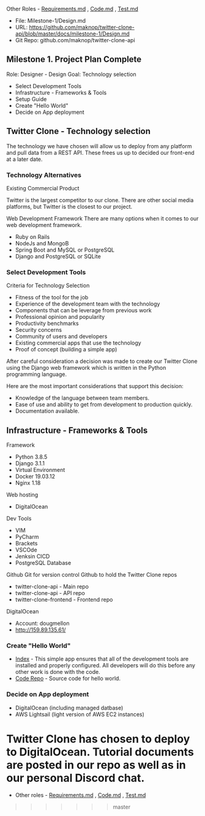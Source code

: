  Other Roles - [Requirements.md](https://github.com/maknop/twitter-clone-api/blob/master/docs/milestone-1/Requirements.md) , [Code.md](https://github.com/maknop/twitter-clone-api/blob/master/docs/milestone-1/Code.md) , [Test.md](https://github.com/maknop/twitter-clone-api/blob/master/docs/milestone-1/Test.md)
* File: Milestone-1/Design.md
* URL: https://github.com/maknop/twitter-clone-api/blob/master/docs/milestone-1/Design.md
* Git Repo: github.com/maknop/twitter-clone-api

## Milestone 1. Project Plan Complete
Role: Designer - Design
Goal: Technology selection
* Select Development Tools
* Infrastructure - Frameworks & Tools
* Setup Guide
* Create "Hello World"
* Decide on App deployment

## Twitter Clone - Technology selection
The technology we have chosen will allow us to deploy from any platform and pull data from a REST API. These frees us up to decided our front-end at a later date.

### Technology Alternatives
Existing Commercial Product

Twitter is the largest competitor to our clone. There are other social media platforms, but Twitter is the closest to our project.

Web Development Framework
There are many options when it comes to our web development framework.
* Ruby on Rails
* NodeJs and MongoB
* Spring Boot and MySQL or PostgreSQL
* Django and PostgreSQL or SQLite

### Select Development Tools
Criteria for Technology Selection
* Fitness of the tool for the job
* Experience of the development team with the technology
* Components that can be leverage from previous work
* Professional opinion and popularity
* Productivity benchmarks
* Security concerns
* Community of users and developers
* Existing commercial apps that use the technology
* Proof of concept (building a simple app)

After careful consideration a decision was made to create our Twitter Clone using the Django web framework which is written in the Python programming language.

Here are the most important considerations that support this decision:
* Knowledge of the language between team members.
* Ease of use and ability to get from development to production quickly.
* Documentation available.


## Infrastructure - Frameworks & Tools
Framework
* Python 3.8.5
* Django 3.1.1
* Virtual Environment
* Docker 19.03.12
* Nginx 1.18

Web hosting
* DigitalOcean

Dev Tools
* VIM
* PyCharm
* Brackets
* VSCOde
* Jenksin CICD
* PostgreSQL Database

Github
Git for version control
Github to hold the Twitter Clone repos
* twitter-clone-api - Main repo
* twitter-clone-api - API repo
* twitter-clone-frontend - Frontend repo

DigitalOcean
* Account: dougmellon
* http://159.89.135.61/

### Create "Hello World"
* [Index](http://159.89.135.61/) - This simple app ensures that all of the development tools are installed and properly configured. All developers will do this before any other work is done with the code.
* [Code Repo](https://github.com/maknop/twitter-clone-api/tree/master/twittercloneapi) - Source code for hello world.

### Decide on App deployment
* DigitalOcean (including managed datbase)
* AWS Lightsail (light version of AWS EC2 instances)

Twitter Clone has chosen to deploy to DigitalOcean. Tutorial documents are posted in our repo as well as in our personal Discord chat.
=======
* Other roles - [Requirements.md](https://github.com/maknop/twitter-clone-api/blob/master/docs/milestone-1/Requirements.md) , [Code.md](https://github.com/maknop/twitter-clone-api/blob/master/docs/milestone-1/Code.md) , [Test.md](https://github.com/maknop/twitter-clone-api/blob/master/docs/milestone-1/Test.md)
>>>>>>> master
